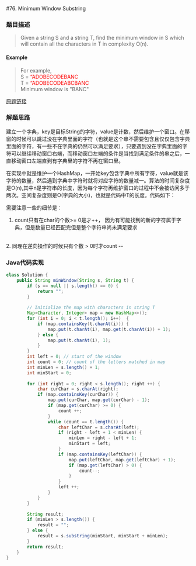 #76. Minimum Window Substring

### 题目描述

>Given a string S and a string T, find the minimum window in S which will contain all the characters in T in complexity O(n).

#### Example
>For example,
<br> S = <font color=red>“ADOBECODEBANC</font>
<br> T = <font color=red>“ADOBECODEABCBANC</font>
<br> Minimum window is "BANC"

[原题链接](https://leetcode.com/problems/minimum-window-substring/description/)

### 解题思路
建立一个字典，key是目标String的字符，value是计数，然后维护一个窗口。在移窗的时候可以跳过没在字典里面的字符（也就是这个串不需要包含且仅仅包含字典里面的字符，有一些不在字典的仍然可以满足要求），只要遇到没在字典里面的字符可以继续移动窗口右端，而移动窗口左端的条件是当找到满足条件的串之后，一直移动窗口左端直到有字典里的字符不再在窗口里。

在实现中就是维护一个HashMap，一开始key包含字典中所有字符，value就是该字符的数量，然后遇到字典中字符时就将对应字符的数量减一。算法的时间复杂度是O(n),其中n是字符串的长度，因为每个字符再维护窗口的过程中不会被访问多于两次。空间复杂度则是O(字典的大小)，也就是代码中T的长度。代码如下：

需要注意一些的细节是：
1. count只有在char的个数>= 0是才++， 因为有可能找到的新的字符属于字典，但是数量已经匹配完但是整个字符串尚未满足要求
<br>
2. 同理在逆向操作的时候只有个数 > 0时才count --

### Java代码实现

``` java
class Solution {
    public String minWindow(String s, String t) {
        if (s == null || s.length() == 0) {  
            return "";  
        }
        
        // Initialize the map with characters in string T
        Map<Character, Integer> map = new HashMap<>();  
        for (int i = 0; i < t.length(); i++)  {  
            if (map.containsKey(t.charAt(i))) {  
                map.put(t.charAt(i), map.get(t.charAt(i)) + 1);  
            } else {  
                map.put(t.charAt(i), 1);  
            }  
        }  
        int left = 0; // start of the window
        int count = 0; // count of the letters matched in map
        int minLen = s.length() + 1;
        int minStart = 0;
        
        for (int right = 0; right < s.length(); right ++) {
            char curChar = s.charAt(right);
            if (map.containsKey(curChar)) {
                map.put(curChar, map.get(curChar) - 1);  
                if (map.get(curChar) >= 0) {  
                    count ++;  
                }  
                while (count == t.length()) {
                    char leftChar = s.charAt(left);
                    if (right - left + 1 < minLen) {
                        minLen = right - left + 1;
                        minStart = left;
                    }
                    if (map.containsKey(leftChar)) {  
                        map.put(leftChar, map.get(leftChar) + 1);  
                        if (map.get(leftChar) > 0) {  
                            count--;  
                        }  
                    }
                    left ++;
                }
            }
        }
        
        String result;
        if (minLen > s.length()) {
            result = "";
        } else {
            result = s.substring(minStart, minStart + minLen);
        }
        return result;
    }
}
```